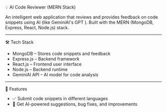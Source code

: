  💡 AI Code Reviewer (MERN Stack)

An intelligent web application that reviews and provides feedback on code snippets using AI (like GeminiAI's GPT ). Built with the MERN (MongoDB, Express, React, Node.js) stack.

---

 🛠️ Tech Stack

- MongoDB – Stores code snippets and feedback
- Express.js – Backend framework
- React.js – Frontend user interface
- Node.js – Backend runtime
- GeminiAI API – AI model for code analysis

---

 🚀 Features

- ✅ Submit code snippets in different languages
- 🤖 Get AI-powered suggestions, bug fixes, and improvements




